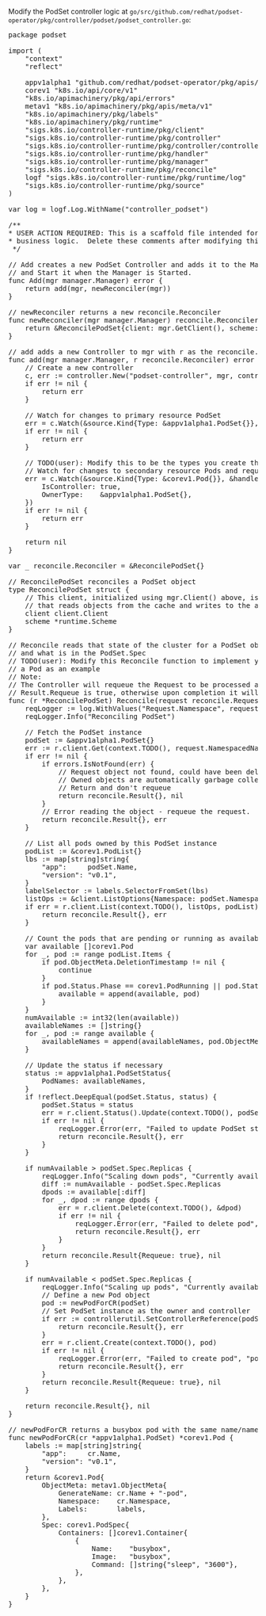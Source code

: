 Modify the PodSet controller logic at `go/src/github.com/redhat/podset-operator/pkg/controller/podset/podset_controller.go`:

<pre class="file"
 data-filename="/root/tutorial/go/src/github.com/podset-operator/pkg/controller/podset/podset_controller.go"
  data-target="replace">
package podset

import (
	"context"
	"reflect"

	appv1alpha1 "github.com/redhat/podset-operator/pkg/apis/app/v1alpha1"
	corev1 "k8s.io/api/core/v1"
	"k8s.io/apimachinery/pkg/api/errors"
	metav1 "k8s.io/apimachinery/pkg/apis/meta/v1"
	"k8s.io/apimachinery/pkg/labels"
	"k8s.io/apimachinery/pkg/runtime"
	"sigs.k8s.io/controller-runtime/pkg/client"
	"sigs.k8s.io/controller-runtime/pkg/controller"
	"sigs.k8s.io/controller-runtime/pkg/controller/controllerutil"
	"sigs.k8s.io/controller-runtime/pkg/handler"
	"sigs.k8s.io/controller-runtime/pkg/manager"
	"sigs.k8s.io/controller-runtime/pkg/reconcile"
	logf "sigs.k8s.io/controller-runtime/pkg/runtime/log"
	"sigs.k8s.io/controller-runtime/pkg/source"
)

var log = logf.Log.WithName("controller_podset")

/**
* USER ACTION REQUIRED: This is a scaffold file intended for the user to modify with their own Controller
* business logic.  Delete these comments after modifying this file.*
 */

// Add creates a new PodSet Controller and adds it to the Manager. The Manager will set fields on the Controller
// and Start it when the Manager is Started.
func Add(mgr manager.Manager) error {
	return add(mgr, newReconciler(mgr))
}

// newReconciler returns a new reconcile.Reconciler
func newReconciler(mgr manager.Manager) reconcile.Reconciler {
	return &ReconcilePodSet{client: mgr.GetClient(), scheme: mgr.GetScheme()}
}

// add adds a new Controller to mgr with r as the reconcile.Reconciler
func add(mgr manager.Manager, r reconcile.Reconciler) error {
	// Create a new controller
	c, err := controller.New("podset-controller", mgr, controller.Options{Reconciler: r})
	if err != nil {
		return err
	}

	// Watch for changes to primary resource PodSet
	err = c.Watch(&source.Kind{Type: &appv1alpha1.PodSet{}}, &handler.EnqueueRequestForObject{})
	if err != nil {
		return err
	}

	// TODO(user): Modify this to be the types you create that are owned by the primary resource
	// Watch for changes to secondary resource Pods and requeue the owner PodSet
	err = c.Watch(&source.Kind{Type: &corev1.Pod{}}, &handler.EnqueueRequestForOwner{
		IsController: true,
		OwnerType:    &appv1alpha1.PodSet{},
	})
	if err != nil {
		return err
	}

	return nil
}

var _ reconcile.Reconciler = &ReconcilePodSet{}

// ReconcilePodSet reconciles a PodSet object
type ReconcilePodSet struct {
	// This client, initialized using mgr.Client() above, is a split client
	// that reads objects from the cache and writes to the apiserver
	client client.Client
	scheme *runtime.Scheme
}

// Reconcile reads that state of the cluster for a PodSet object and makes changes based on the state read
// and what is in the PodSet.Spec
// TODO(user): Modify this Reconcile function to implement your Controller logic.  This example creates
// a Pod as an example
// Note:
// The Controller will requeue the Request to be processed again if the returned error is non-nil or
// Result.Requeue is true, otherwise upon completion it will remove the work from the queue.
func (r *ReconcilePodSet) Reconcile(request reconcile.Request) (reconcile.Result, error) {
	reqLogger := log.WithValues("Request.Namespace", request.Namespace, "Request.Name", request.Name)
	reqLogger.Info("Reconciling PodSet")

	// Fetch the PodSet instance
	podSet := &appv1alpha1.PodSet{}
	err := r.client.Get(context.TODO(), request.NamespacedName, podSet)
	if err != nil {
		if errors.IsNotFound(err) {
			// Request object not found, could have been deleted after reconcile request.
			// Owned objects are automatically garbage collected. For additional cleanup logic use finalizers.
			// Return and don't requeue
			return reconcile.Result{}, nil
		}
		// Error reading the object - requeue the request.
		return reconcile.Result{}, err
	}

	// List all pods owned by this PodSet instance
	podList := &corev1.PodList{}
	lbs := map[string]string{
		"app":     podSet.Name,
		"version": "v0.1",
	}
	labelSelector := labels.SelectorFromSet(lbs)
	listOps := &client.ListOptions{Namespace: podSet.Namespace, LabelSelector: labelSelector}
	if err = r.client.List(context.TODO(), listOps, podList); err != nil {
		return reconcile.Result{}, err
	}

	// Count the pods that are pending or running as available
	var available []corev1.Pod
	for _, pod := range podList.Items {
		if pod.ObjectMeta.DeletionTimestamp != nil {
			continue
		}
		if pod.Status.Phase == corev1.PodRunning || pod.Status.Phase == corev1.PodPending {
			available = append(available, pod)
		}
	}
	numAvailable := int32(len(available))
	availableNames := []string{}
	for _, pod := range available {
		availableNames = append(availableNames, pod.ObjectMeta.Name)
	}

	// Update the status if necessary
	status := appv1alpha1.PodSetStatus{
		PodNames: availableNames,
	}
	if !reflect.DeepEqual(podSet.Status, status) {
		podSet.Status = status
		err = r.client.Status().Update(context.TODO(), podSet)
		if err != nil {
			reqLogger.Error(err, "Failed to update PodSet status")
			return reconcile.Result{}, err
		}
	}

	if numAvailable > podSet.Spec.Replicas {
		reqLogger.Info("Scaling down pods", "Currently available", numAvailable, "Required replicas", podSet.Spec.Replicas)
		diff := numAvailable - podSet.Spec.Replicas
		dpods := available[:diff]
		for _, dpod := range dpods {
			err = r.client.Delete(context.TODO(), &dpod)
			if err != nil {
				reqLogger.Error(err, "Failed to delete pod", "pod.name", dpod.Name)
				return reconcile.Result{}, err
			}
		}
		return reconcile.Result{Requeue: true}, nil
	}

	if numAvailable < podSet.Spec.Replicas {
		reqLogger.Info("Scaling up pods", "Currently available", numAvailable, "Required replicas", podSet.Spec.Replicas)
		// Define a new Pod object
		pod := newPodForCR(podSet)
		// Set PodSet instance as the owner and controller
		if err := controllerutil.SetControllerReference(podSet, pod, r.scheme); err != nil {
			return reconcile.Result{}, err
		}
		err = r.client.Create(context.TODO(), pod)
		if err != nil {
			reqLogger.Error(err, "Failed to create pod", "pod.name", pod.Name)
			return reconcile.Result{}, err
		}
		return reconcile.Result{Requeue: true}, nil
	}

	return reconcile.Result{}, nil
}

// newPodForCR returns a busybox pod with the same name/namespace as the cr
func newPodForCR(cr *appv1alpha1.PodSet) *corev1.Pod {
	labels := map[string]string{
		"app":     cr.Name,
		"version": "v0.1",
	}
	return &corev1.Pod{
		ObjectMeta: metav1.ObjectMeta{
			GenerateName: cr.Name + "-pod",
			Namespace:    cr.Namespace,
			Labels:       labels,
		},
		Spec: corev1.PodSpec{
			Containers: []corev1.Container{
				{
					Name:    "busybox",
					Image:   "busybox",
					Command: []string{"sleep", "3600"},
				},
			},
		},
	}
}
</pre>
